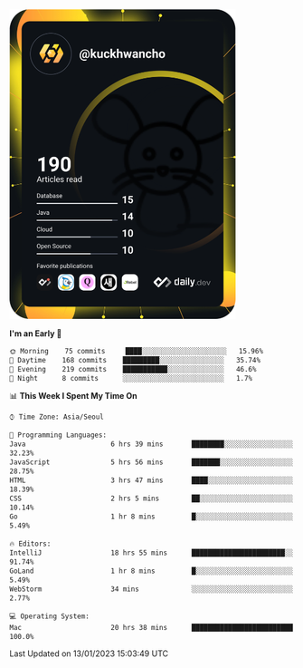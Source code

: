 <a href="https://app.daily.dev/kuckhwancho"><img src="https://github.com/kuckjwi0928/kuckjwi0928/blob/master/devcard.svg" width="400" alt="Kuckjwi Devcard"/></a>

<!--START_SECTION:waka-->
**I'm an Early 🐤** 

```text
🌞 Morning    75 commits     ████░░░░░░░░░░░░░░░░░░░░░   15.96% 
🌆 Daytime    168 commits    █████████░░░░░░░░░░░░░░░░   35.74% 
🌃 Evening    219 commits    ███████████░░░░░░░░░░░░░░   46.6% 
🌙 Night      8 commits      ░░░░░░░░░░░░░░░░░░░░░░░░░   1.7%

```


📊 **This Week I Spent My Time On** 

```text
⌚︎ Time Zone: Asia/Seoul

💬 Programming Languages: 
Java                     6 hrs 39 mins       ████████░░░░░░░░░░░░░░░░░   32.23% 
JavaScript               5 hrs 56 mins       ███████░░░░░░░░░░░░░░░░░░   28.75% 
HTML                     3 hrs 47 mins       ████░░░░░░░░░░░░░░░░░░░░░   18.39% 
CSS                      2 hrs 5 mins        ██░░░░░░░░░░░░░░░░░░░░░░░   10.14% 
Go                       1 hr 8 mins         █░░░░░░░░░░░░░░░░░░░░░░░░   5.49%

🔥 Editors: 
IntelliJ                 18 hrs 55 mins      ███████████████████████░░   91.74% 
GoLand                   1 hr 8 mins         █░░░░░░░░░░░░░░░░░░░░░░░░   5.49% 
WebStorm                 34 mins             ░░░░░░░░░░░░░░░░░░░░░░░░░   2.77%

💻 Operating System: 
Mac                      20 hrs 38 mins      █████████████████████████   100.0%

```


 Last Updated on 13/01/2023 15:03:49 UTC
<!--END_SECTION:waka-->
